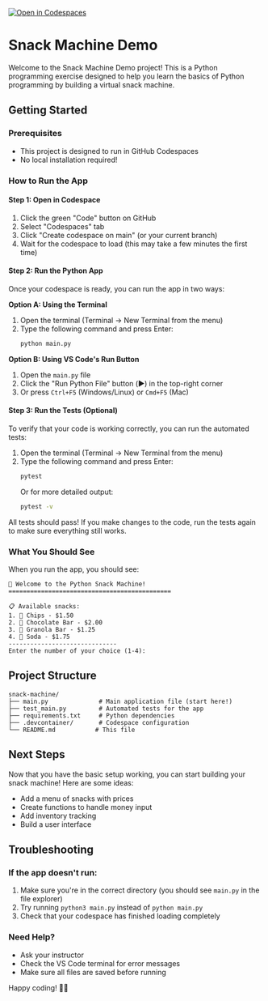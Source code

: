 [![Open in Codespaces](https://classroom.github.com/assets/launch-codespace-2972f46106e565e64193e422d61a12cf1da4916b45550586e14ef0a7c637dd04.svg)](https://classroom.github.com/open-in-codespaces?assignment_repo_id=21205008)
# Snack Machine Demo

Welcome to the Snack Machine Demo project! This is a Python programming exercise designed to help you learn the basics of Python programming by building a virtual snack machine.

## Getting Started

### Prerequisites
- This project is designed to run in GitHub Codespaces
- No local installation required!

### How to Run the App

#### Step 1: Open in Codespace
1. Click the green "Code" button on GitHub
2. Select "Codespaces" tab
3. Click "Create codespace on main" (or your current branch)
4. Wait for the codespace to load (this may take a few minutes the first time)

#### Step 2: Run the Python App
Once your codespace is ready, you can run the app in two ways:

**Option A: Using the Terminal**
1. Open the terminal (Terminal → New Terminal from the menu)
2. Type the following command and press Enter:
   ```bash
   python main.py
   ```

**Option B: Using VS Code's Run Button**
1. Open the `main.py` file
2. Click the "Run Python File" button (▶️) in the top-right corner
3. Or press `Ctrl+F5` (Windows/Linux) or `Cmd+F5` (Mac)

#### Step 3: Run the Tests (Optional)
To verify that your code is working correctly, you can run the automated tests:

1. Open the terminal (Terminal → New Terminal from the menu)
2. Type the following command and press Enter:
   ```bash
   pytest
   ```
   Or for more detailed output:
   ```bash
   pytest -v
   ```

All tests should pass! If you make changes to the code, run the tests again to make sure everything still works.

### What You Should See
When you run the app, you should see:
```
🎯 Welcome to the Python Snack Machine!
=============================================

📋 Available snacks:
1. 🍿 Chips - $1.50
2. 🍫 Chocolate Bar - $2.00
3. 🥜 Granola Bar - $1.25
4. 🥤 Soda - $1.75
------------------------------
Enter the number of your choice (1-4):
```

## Project Structure
```
snack-machine/
├── main.py              # Main application file (start here!)
├── test_main.py         # Automated tests for the app
├── requirements.txt     # Python dependencies
├── .devcontainer/       # Codespace configuration
└── README.md           # This file
```

## Next Steps
Now that you have the basic setup working, you can start building your snack machine! Here are some ideas:
- Add a menu of snacks with prices
- Create functions to handle money input
- Add inventory tracking
- Build a user interface

## Troubleshooting

### If the app doesn't run:
1. Make sure you're in the correct directory (you should see `main.py` in the file explorer)
2. Try running `python3 main.py` instead of `python main.py`
3. Check that your codespace has finished loading completely

### Need Help?
- Ask your instructor
- Check the VS Code terminal for error messages
- Make sure all files are saved before running

Happy coding! 🐍🥤
